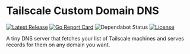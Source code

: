 # Tailscale Custom Domain DNS

[![Latest Release](https://flat.badgen.net/github/release/giodamelio/tailscale-custom-domain-dns)](https://github.com/giodamelio/tailscale-custom-domain-dns/releases/latest)
[![Go Report Card](https://goreportcard.com/badge/github.com/giodamelio/tailscale-custom-domain-dns)](https://goreportcard.com/report/github.com/giodamelio/tailscale-custom-domain-dns)
![Dependabot Status](https://flat.badgen.net/github/dependabot/giodamelio/tailscale-custom-domain-dns)
[![License](https://flat.badgen.net/github/license/giodamelio/tailscale-custom-domain-dns)](https://github.com/giodamelio/tailscale-custom-domain-dns/blob/master/LICENSE)

A tiny DNS server that fetches your list of Tailscale machines and serves records for them on any domain you want.
